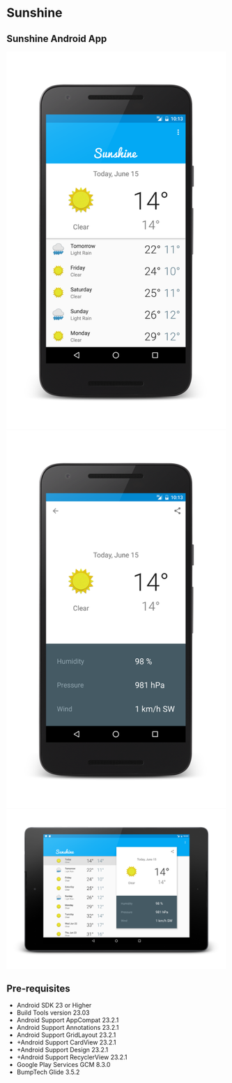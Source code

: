 # Sunshine
## Sunshine Android App

![alt tag](https://raw.githubusercontent.com/cloosli/Sunshine/master/art/n5x-Screenshot_20160615-101336_framed.png)
![alt tag](https://raw.githubusercontent.com/cloosli/Sunshine/master/art/n5x-Screenshot_20160615-101357_framed.png)
![alt tag](https://raw.githubusercontent.com/cloosli/Sunshine/master/art/n9-Screenshot_20160615-102238_framed.png)


Pre-requisites
--------------
- Android SDK 23 or Higher
- Build Tools version 23.03
- Android Support AppCompat 23.2.1
- Android Support Annotations 23.2.1
- Android Support GridLayout 23.2.1
- +Android Support CardView 23.2.1
- +Android Support Design 23.2.1
- +Android Support RecyclerView 23.2.1
- Google Play Services GCM 8.3.0
- BumpTech Glide 3.5.2
